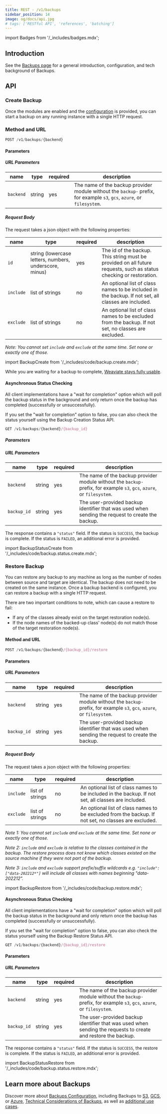 ```yaml
---
title: REST - /v1/backups
sidebar_position: 14
image: og/docs/api.jpg
# tags: ['RESTful API', 'references', 'batching']
---
```

import Badges from '/_includes/badges.mdx';

<Badges/>

## Introduction

See the [Backups page](/developers/weaviate/configuration/backups.md) for a general introduction, configuration, and tech background of Backups.

## API

### Create Backup

Once the modules are enabled and the [configuration](/developers/weaviate/configuration/backups.md#configuration) is provided, you can start a
backup on any running instance with a single HTTP request.

### Method and URL

```js
POST /v1/backups/{backend}
```

#### Parameters

##### URL Parameters

| name | type | required | description |
| ---- | ---- | ---- | ---- |
| `backend` | string | yes | The name of the backup provider module without the `backup-` prefix, for example `s3`, `gcs`, `azure`, or `filesystem`. |

##### Request Body

The request takes a json object with the following properties:

| name | type | required | description |
| ---- | ---- | ---- | ---- |
| `id` | string (lowercase letters, numbers, underscore, minus) | yes | The id of the backup. This string must be provided on all future requests, such as status checking or restoration. |
| `include` | list of strings | no | An optional list of class names to be included in the backup. If not set, all classes are included. |
| `exclude` | list of strings | no | An optional list of class names to be excluded from the backup. If not set, no classes are excluded. |

*Note: You cannot set `include` and `exclude` at the same time. Set none or exactly one of those.*

import BackupCreate from '/_includes/code/backup.create.mdx';

<BackupCreate/>

While you are waiting for a backup to complete, [Weaviate stays fully usable](/developers/weaviate/configuration/backups.md#read--write-requests-while-a-backup-is-running).


#### Asynchronous Status Checking

All client implementations have a "wait for completion" option which will poll the backup status in the background and only return once the backup has completed (successfully or unsuccessfully).

If you set the "wait for completion" option to false, you can also check the status yourself using the Backup Creation Status API.

```js
GET /v1/backups/{backend}/{backup_id}
```

##### Parameters

##### URL Parameters

| name | type | required | description |
| ---- | ---- | ---- | ---- |
| `backend` | string | yes | The name of the backup provider module without the `backup-` prefix, for example `s3`, `gcs`, `azure`, or `filesystem`. |
| `backup_id` | string | yes | The user-provided backup identifier that was used when sending the request to create the backup. |

The response contains a `"status"` field. If the status is `SUCCESS`, the
backup is complete. If the status is `FAILED`, an additional error is provided.

import BackupStatusCreate from '/_includes/code/backup.status.create.mdx';

<BackupStatusCreate/>

### Restore Backup

You can restore any backup to any machine as long as the number of nodes
between source and target are identical. The backup does not need to be created
on the same instance. Once a backup backend is configured, you can restore a
backup with a single HTTP request.

There are two important conditions to note, which can cause a restore to fail:
- If any of the classes already exist on the target restoration node(s).
- If the node names of the backed-up class' node(s) do not match those of the target restoration node(s).

#### Method and URL

```js
POST /v1/backups/{backend}/{backup_id}/restore
```

#### Parameters

##### URL Parameters

| name | type | required | description |
| ---- | ---- | ---- | ---- |
| `backend` | string | yes | The name of the backup provider module without the `backup-` prefix, for example `s3`, `gcs`, `azure`, or `filesystem`. |
| `backup_id` | string | yes | The user-provided backup identifier that was used when sending the request to create the backup. |

##### Request Body

The request takes a json object with the following properties:

| name | type | required | description |
| ---- | ---- | ---- | ---- |
| `include` | list of strings | no | An optional list of class names to be included in the backup. If not set, all classes are included. |
| `exclude` | list of strings | no | An optional list of class names to be excluded from the backup. If not set, no classes are excluded. |

*Note 1: You cannot set `include` and `exclude` at the same time. Set none or exactly one of those.*

*Note 2: `include` and `exclude` is relative to the classes contained in the backup. The restore process does not know which classes existed on the source machine if they were not part of the backup.*

*Note 3: `include` and `exclude` support prefix/suffix wildcards e.g. `"include": ["data-202212*"]` will include all classes with names beginning "data-202212".*

import BackupRestore from '/_includes/code/backup.restore.mdx';

<BackupRestore/>

#### Asynchronous Status Checking

All client implementations have a "wait for completion" option which will poll the backup status in the background and only return once the backup has completed (successfully or unsuccessfully).

If you set the "wait for completion" option to false, you can also check the status yourself using the Backup Restore Status API.

```js
GET /v1/backups/{backend}/{backup_id}/restore
```

#### Parameters

##### URL Parameters

| name | type | required | description |
| ---- | ---- | ---- | ---- |
| `backend` | string | yes | The name of the backup provider module without the `backup-` prefix, for example `s3`, `gcs`, `azure`, or `filesystem`. |
| `backup_id` | string | yes | The user-provided backup identifier that was used when sending the requests to create and restore the backup. |

The response contains a `"status"` field. If the status is `SUCCESS`, the
restore is complete. If the status is `FAILED`, an additional error is provided.

import BackupStatusRestore from '/_includes/code/backup.status.restore.mdx';

<BackupStatusRestore/>

## Learn more about Backups

Discover more about [Backups Configuration](/developers/weaviate/configuration/backups.md#configuration), including Backups to [S3](/developers/weaviate/configuration/backups.md#s3-aws-or-s3-compatible), [GCS](/developers/weaviate/configuration/backups.md#gcs-google-cloud-storage), or [Azure](/developers/weaviate/configuration/backups.md#azure-storage), [Technical Considerations of Backups](/developers/weaviate/configuration/backups.md#technical-considerations), as well as [additional use cases](/developers/weaviate/configuration/backups.md#other-use-cases).
